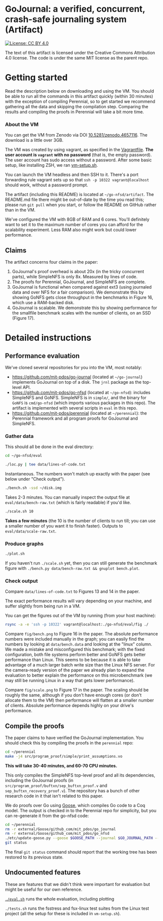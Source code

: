 # GoJournal: a verified, concurrent, crash-safe journaling system (Artifact)

[![License: CC BY
4.0](https://img.shields.io/badge/License-CC%20BY%204.0-lightgrey.svg)](https://creativecommons.org/licenses/by/4.0/)

The text of this artifact is licensed under the Creative Commons Attribution 4.0
license. The code is under the same MIT license as the parent repo.

# Getting started

Read the description below on downloading and using the VM. You should be able
to run all the commands in this artifact quickly (within 30 minutes) with the
exception of compiling Perennial, so to get started we recommend gathering all
the data and skipping the compilation step. Comparing the results and compiling
the proofs in Perennial will take a bit more time.

### About the VM

You can get the VM from Zenodo via DOI
[10.5281/zenodo.4657116](https://zenodo.org/record/4657115). The download is a
little over 3GB.

The VM was created by using vagrant, as specified in the
[Vagrantfile](Vagrantfile).
**The user account is `vagrant` with no password** (that is, the
empty password). The user account has sudo access without a password. After some
basic setup, like installing ZSH, we ran [vm-setup.sh](vm-setup.sh).

You can launch the VM headless and then SSH to it. There's a port forwarding
rule vagrant sets up so that `ssh -p 10322 vagrant@localhost` should work,
without a password prompt.

The artifact (including this README) is located at
`~/go-nfsd/artifact`. The README.md file there might be out-of-date by
the time you read this; please run `git pull` when you start, or follow the
README on GitHub rather than in the VM.

We've configured the VM with 8GB of RAM and 6 cores. You'll definitely want to
set it to the maximum number of cores you can afford for the scalability
experiment. Less RAM also might work but could lower performance.

## Claims

The artifact concerns four claims in the paper:

1. GoJournal's proof overhead is about 20x (in the tricky concurrent parts),
   while SimpleNFS is only 8x. Measured by lines of code.
2. The proofs for Perennial, GoJournal, and SimpleNFS are complete.
3. GoJournal is functional when compared against ext3 (using journaled data and
   over NFS for a fair comparison). We demonstrate this by showing GoNFS gets
   close throughput in the benchmarks in Figure 16, which use a RAM-backed disk.
4. GoJournal is scalable. We demonstrate this by showing performance for the
   smallfile benchmark scales with the number of clients, on an SSD (Figure 17).

# Detailed instructions

## Performance evaluation

We've cloned several repositories for you into the VM, most notably:

- https://github.com/mit-pdos/go-journal (located at `~/go-journal`) implements
  GoJournal on top of a disk. The `jrnl` package as the top-level API.
- https://github.com/mit-pdos/go-nfsd (located at `~/go-nfsd`): includes
  SimpleNFS and GoNFS. SimpleNFS is in `simple/`, and the binary for `GoNFS` is
  `cmd/go-nfsd` (which imports various packages in this repo). The artifact
  is implemented with several scripts in `eval` in this repo.
- https://github.com/mit-pdos/perennial (located at `~/perennial`): the
  Perennial framework and all program proofs for GoJournal and SimpleNFS.

### Gather data

This should all be done in the eval directory:

```sh
cd ~/go-nfsd/eval
```

```sh
./loc.py | tee data/lines-of-code.txt
```

Instantaneous. The numbers won't match up exactly with the paper (see below
under "Check output").

```sh
./bench.sh -ssd ~/disk.img
```

Takes 2-3 minutes. You can manually inspect the output file at
`eval/data/bench-raw.txt` (which is fairly readable) if you'd like.

```sh
./scale.sh 10
```

**Takes a few minutes** (the 10 is the number of clients to run till; you can use a
smaller number of you want it to finish faster). Outputs to `eval/data/scale-raw.txt`.

### Produce graphs

```sh
./plot.sh
```

If you haven't run `./scale.sh` yet, then you can still generate the benchmark
figure with `./bench.py data/bench-raw.txt && gnuplot bench.plot`.

### Check output

Compare `data/lines-of-code.txt` to Figures 13 and 14 in the paper.

The exact performance results will vary depending on your machine, and suffer
slightly from being run in a VM.

You can get the figures out of the VM by running (from your host machine):

```sh
rsync -a -e 'ssh -p 10322' vagrant@localhost:./go-nfsd/eval/fig ./
```

Compare `fig/bench.png` to Figure 16 in the paper. The absolute performance
numbers were included manually in the graph; you can easily find the numbers by
looking at `data/bench.data` and looking at the "linux" column. We made a
mistake and misconfigured this benchmark; with the fixed configuration, both
file systems perform better and GoNFS gets better performance than Linux. This
seems to be because it is able to take advantage of a much larger batch write
size than the Linux NFS server. For the camera-ready version of the paper we
already plan to expand the evaluation to better explain the performance on this
microbenchmark (we may still be running Linux in a way that gets lower
performance).

Compare `fig/scale.png` to Figure 17 in the paper. The scaling should be roughly
the same, although if you don't have enough cores (or don't allocate them to the
VM) then performance will flatten at a smaller number of clients. Absolute
performance depends highly on your drive's performance.

## Compile the proofs

The paper claims to have verified the GoJournal implementation. You should check
this by compiling the proofs in the `perennial` repo:

```sh
cd ~/perennial
make -j4 src/program_proof/simple/print_assumptions.vo
```

**This will take 30-40 minutes, and 60-70 CPU minutes.**

This only compiles the SimpleNFS top-level proof and all its dependencies,
including the GoJournal proofs (in `src/program_proof/buftxn/sep_buftxn_proof.v`
and `sep_buftxn_recovery_proof.v`). The repository has a bunch of other research
code in it that isn't related to this paper.

We do proofs over Go using [Goose](https://github.com/tchajed/goose), which
compiles Go code to a Coq model. The output is checked in to the Perennial repo
for simplicity, but you can re-generate it from the go-nfsd code:

```sh
cd ~/perennial
rm -r external/Goose/github_com/mit_pdos/go_journal
rm -r external/Goose/github_com/mit_pdos/go_nfsd
./etc/update-goose.py --goose $GOOSE_PATH --journal $GO_JOURNAL_PATH --nfsd $GO_NFSD_PATH --skip-goose-examples --verbose
git status
```

The final `git status` command should report that the working tree has been
restored to its previous state.

## Undocumented features

These are features that we didn't think were important for evaluation but might
be useful for our own reference.

[`./eval.sh`](eval.sh) runs the whole evaluation, including plotting

`./tests.sh` runs the fsstress and fsx-linux test suites from the Linux test
project (all the setup for these is included in `vm-setup.sh`).
